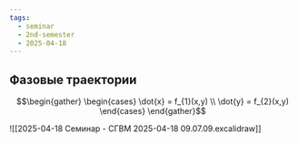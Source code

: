 ```yaml
---
tags:
  - seminar
  - 2nd-semester
  - 2025-04-18
---
```


## Фазовые траектории

$$\begin{gather}
\begin{cases}
\dot{x} = f_{1}(x,y) \\
\dot{y} = f_{2}(x,y)
\end{cases}
\end{gather}$$

![[2025-04-18 Семинар - СГВМ 2025-04-18 09.07.09.excalidraw]]

